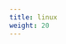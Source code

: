 ```yaml
---
title: linux
weight: 20
---
```

<!-- Google tag (gtag.js) -->
<script async src="https://www.googletagmanager.com/gtag/js?id=G-MJFCJQTQ0G"></script>
<script>
  window.dataLayer = window.dataLayer || [];
  function gtag(){dataLayer.push(arguments);}
  gtag('js', new Date());

  gtag('config', 'G-MJFCJQTQ0G');
</script>